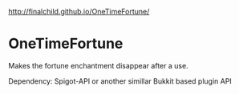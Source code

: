 http://finalchild.github.io/OneTimeFortune/

# OneTimeFortune
Makes the fortune enchantment disappear after a use.

Dependency:
Spigot-API or another simillar Bukkit based plugin API
